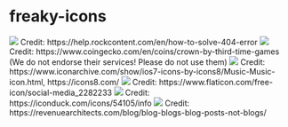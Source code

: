 # freaky-icons
<img src="https://cdn.discordapp.com/attachments/1266529763787280586/1284653953107361853/Freaky_Bob_4.webp?ex=66e76aba&is=66e6193a&hm=49cd6b0b664ab8082d49842ddf8e1290833e41e50f9c1430f8e0223d652f3022&">
Credit: https://help.rockcontent.com/en/how-to-solve-404-error
<img src="https://cdn.discordapp.com/attachments/1266529763787280586/1284653651809407026/Freaky_Bob_4.webp?ex=66e76a72&is=66e618f2&hm=1105859abcfccf737ce30756b1ec36e2835c9d2030b9beb5bbe0969479d593bc&">
Credit: https://www.coingecko.com/en/coins/crown-by-third-time-games (We do not endorse their services! Please do not use them)
<img src="https://cdn.discordapp.com/attachments/1266529763787280586/1284653233805197347/Freaky_Bob_4.webp?ex=66e76a0e&is=66e6188e&hm=c301682ba6cb4b59e61bdeed95d76b738c7f2b70e543c7bfe2a162633265ff83&">
Credit: https://www.iconarchive.com/show/ios7-icons-by-icons8/Music-Music-icon.html, https://icons8.com/
<img src="https://cdn.discordapp.com/attachments/1266529763787280586/1284652545255411772/Freaky_Bob_4.webp?ex=66e7696a&is=66e617ea&hm=835d5d440ece330b9616a37054b83ddc6df053500131f6a497ad7495fa23f07d&">
Credit: https://www.flaticon.com/free-icon/social-media_2282233
<img src="https://cdn.discordapp.com/attachments/1266529763787280586/1284652314904236082/Freaky_Bob_4.webp?ex=66e76933&is=66e617b3&hm=d669a8d7639c7fa8a6f5fa532d83e5f67df0ff16b588f72fb8795bb17a0a4985&">
Credit: https://iconduck.com/icons/54105/info
<img src="https://cdn.discordapp.com/attachments/1266529763787280586/1284655230088253542/Freaky_Bob_3.webp?ex=66e76bea&is=66e61a6a&hm=10ba0006865517cde9d75f40d43e62a0b073d16243ff3dd0d5c9e5cf26daf99f&">
Credit: https://revenuearchitects.com/blog/blog-blogs-blog-posts-not-blogs/
